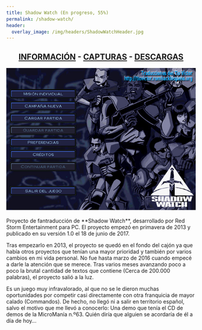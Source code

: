 ```yaml
---
title: Shadow Watch (En progreso, 55%)
permalink: /shadow-watch/
header:
  overlay_image: /img/headers/ShadowWatchHeader.jpg
---
```

<h2 style="text-align: center;"><strong><a href="/shadow-watch/informacion/">INFORMACIÓN</a> - <a href="/shadow-watch/capturas/">CAPTURAS</a> - <a href="/shadow-watch/descargar/">DESCARGAS</a></strong></h2>

<center><img src="/img/2017/06/MenuPrincipal.jpg" alt="Shadow Watch para PC" /></center>
<br>
Proyecto de fantraducción de **Shadow Watch**, desarrollado por Red Storm Entertainment para PC. 
El proyecto empezó en primavera de 2013 y publicado en su versión 1.0 el 18 de junio de 2017.

Tras empezarlo en 2013, el proyecto se quedó en el fondo del cajón ya que había otros proyectos 
que tenían una mayor prioridad y también por varios cambios en mi vida personal. No fue hasta marzo de 2016 
cuando empecé a darle la atención que se merece. Tras varios meses avanzando poco a poco la brutal cantidad 
de textos que contiene (Cerca de 200.000 palabras), el proyecto salió a la luz.

Es un juego muy infravalorado, al que no se le dieron muchas oportunidades por competir casi directamente 
con otra franquicia de mayor calado (Commandos). De hecho, no llegó ni a salir en territorio español, salvo 
el motivo que me llevó a conocerlo: Una demo que tenía el CD de demos de la MicroManía n.º63. Quién diría 
que alguien se acordaría de él a día de hoy...